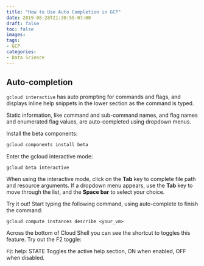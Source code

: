 ```yaml
---
title: "How to Use Auto Completion in GCP"
date: 2019-08-28T21:30:55-07:00
draft: false
toc: false
images:
tags:
- GCP
categories:	
- Data Science
---
```


## Auto-completion

`gcloud interactive` has auto prompting for commands and flags, and displays inline help snippets in the lower section as the command is typed.

Static information, like command and sub-command names, and flag names and enumerated flag values, are auto-completed using dropdown menus.

Install the beta components:

```python
gcloud components install beta
```

Enter the gcloud interactive mode:

```
gcloud beta interactive
```

When using the interactive mode, click on the **Tab** key to complete file path and resource arguments. If a dropdown menu appears, use the **Tab** key to move through the list, and the **Space bar** to select your choice.

Try it out! Start typing the following command, using auto-complete to finish the command:

```
gcloud compute instances describe <your_vm>
```

Across the bottom of Cloud Shell you can see the shortcut to toggles this feature. Try out the F2 toggle:

`F2`: help: STATE Toggles the active help section, ON when enabled, OFF when disabled.


